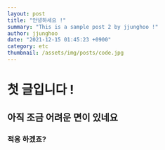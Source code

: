 ```yaml
---
layout: post
title: "안녕하세요 !"
summary: "This is a sample post 2 by jjunghoo !"
author: jjunghoo
date: "2021-12-15 01:45:23 +0900"
category: etc
thumbnail: /assets/img/posts/code.jpg
---
```


# 첫 글입니다 !

## 아직 조금 어려운 면이 있네요

### 적응 하겠죠?
